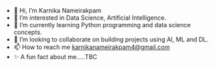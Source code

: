 - 👋 Hi, I’m Karnika Nameirakpam
- 👀 I’m interested in Data Science, Artificial Intelligence.
- 🌱 I’m currently learning Python programming and data science concepts.
- 💞️ I’m looking to collaborate on building projects using AI, ML and DL.
- 📫 How to reach me karnikanameirakpam4@gmail.com
- ✨ A fun fact about me.....TBC

<!---
Karnika2712/Karnika2712 is a ✨ special ✨ repository because its `README.md` (this file) appears on your GitHub profile.
You can click the Preview link to take a look at your changes.
--->
